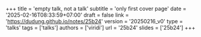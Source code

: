 +++
title = 'empty talk, not a talk'
subtitle = 'only first cover page'
date = '2025-02-16T08:33:59+07:00'
draft = false
link = 'https://dudung.github.io/notes/25b24'
version = '20250216_v0'
type = 'talks'
tags = ['talks']
authors = ['viridi']
url = '25b24'
slides = ['25b24']
+++
